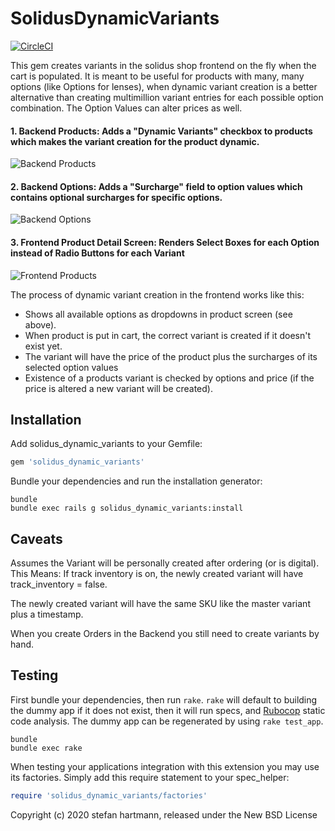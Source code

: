 SolidusDynamicVariants
======================

[![CircleCI](https://circleci.com/gh/hefan/solidus_dynamic_variants.svg?style=svg)](https://circleci.com/gh/hefan/solidus_dynamic_variants)

This gem creates variants in the solidus shop frontend on the fly when the cart is populated.
It is meant to be useful for products with many, many options (like Options for lenses), when dynamic variant creation is a better alternative than creating multimillion variant entries for each possible option combination. The Option Values can alter prices as well.

#### 1. Backend Products: Adds a "Dynamic Variants" checkbox to products which makes the variant creation for the product dynamic.

![Backend Products](https://hefan.github.io/images/be_products_2.png)


#### 2. Backend Options: Adds a "Surcharge" field to option values which contains optional surcharges for specific options.

![Backend Options](https://hefan.github.io/images/be_options_2.png)


#### 3. Frontend Product Detail Screen: Renders Select Boxes for each Option instead of Radio Buttons for each Variant

![Frontend Products](https://hefan.github.io/images/fe_products_2.png)


The process of dynamic variant creation in the frontend works like this:
- Shows all available options as dropdowns in product screen (see above).
- When product is put in cart, the correct variant is created if it doesn't exist yet.
- The variant will have the price of the product plus the surcharges of its selected option values
- Existence of a products variant is checked by options and price (if the price is altered a new variant will be created).


Installation
------------

Add solidus_dynamic_variants to your Gemfile:

```ruby
gem 'solidus_dynamic_variants'
```

Bundle your dependencies and run the installation generator:

```shell
bundle
bundle exec rails g solidus_dynamic_variants:install
```


Caveats
-------
Assumes the Variant will be personally created after ordering (or is digital).
This Means: If track inventory is on, the newly created variant will have track_inventory = false.

The newly created variant will have the same SKU like the master variant plus a timestamp.

When you create Orders in the Backend you still need to create variants by hand.



Testing
-------

First bundle your dependencies, then run `rake`. `rake` will default to building the dummy app if it does not exist, then it will run specs, and [Rubocop](https://github.com/bbatsov/rubocop) static code analysis. The dummy app can be regenerated by using `rake test_app`.

```shell
bundle
bundle exec rake
```

When testing your applications integration with this extension you may use its factories.
Simply add this require statement to your spec_helper:

```ruby
require 'solidus_dynamic_variants/factories'
```

Copyright (c) 2020 stefan hartmann, released under the New BSD License

